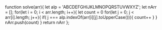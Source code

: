function solve(arr){
 let alp = 'ABCDEFGHIJKLMNOPQRSTUVWXYZ';
 let nArr = [];
 for(let i = 0; i < arr.length; i++){
   let count = 0
   for(let j = 0; j < arr[i].length; j++){
    if( j === alp.indexOf(arr[i][j].toUpperCase())){
      count++
     }
    }
   nArr.push(count)
  }
return nArr
};